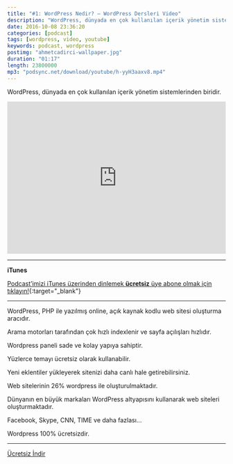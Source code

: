 ```yaml
---
title: "#1: WordPress Nedir? — WordPress Dersleri Video"
description: "WordPress, dünyada en çok kullanılan içerik yönetim sistemlerinden biridir."
date: 2016-10-08 23:36:20
categories: [podcast]
tags: [wordpress, video, youtube]
keywords: podcast, wordpress
postimg: "ahmetcadirci-wallpaper.jpg"
duration: "01:17"
length: 23800000
mp3: "podsync.net/download/youtube/h-yyH3aaxv8.mp4"
---
```


WordPress, dünyada en çok kullanılan içerik yönetim sistemlerinden biridir.

<iframe width="100%" height="350" src="http://www.youtube.com/embed/h-yyH3aaxv8" frameborder="0" allowfullscreen></iframe>

* * *

**iTunes**

[Podcast’imizi iTunes üzerinden dinlemek **ücretsiz** üye abone olmak için tıklayın!](http://ahmetcadirci.com.tr/podcast/){:target="_blank"}

* * *

WordPress, PHP ile yazılmış online, açık kaynak kodlu web sitesi oluşturma aracıdır.

Arama motorları tarafından çok hızlı indexlenir ve sayfa açılışları hızlıdır. 

Wordpress paneli sade ve kolay yapıya sahiptir.

Yüzlerce temayı ücretsiz olarak kullanabilir.

Yeni eklentiler yükleyerek sitenizi daha canlı hale getirebilirsiniz.

Web sitelerinin 26% wordpress ile oluşturulmaktadır. 

Dünyanın en büyük markaları WordPress altyapısını kullanarak web siteleri oluşturmaktadır.

Facebook, Skype, CNN, TIME ve daha fazlası...

Wordpress 100% ücretsizdir.

* * *

<a href="https://dl.dropboxusercontent.com/s/15bdj8ls6zvuny6/000-wordpress-nedir.mp3"><i class="icon icon-download"></i> Ücretsiz İndir</a>

